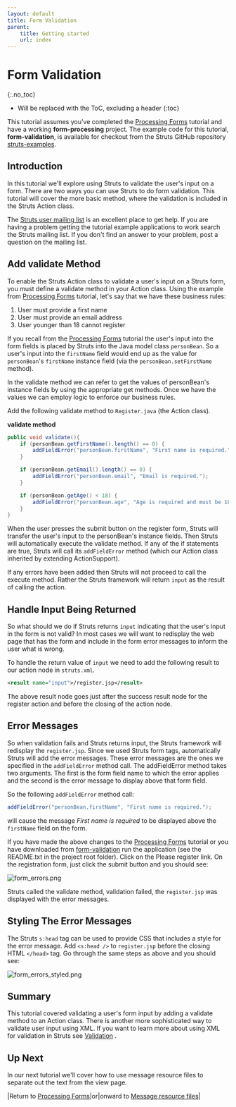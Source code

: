 ```yaml
---
layout: default
title: Form Validation
parent:
    title: Getting started
    url: index
---
```


# Form Validation
{:.no_toc}

* Will be replaced with the ToC, excluding a header
{:toc}

This tutorial assumes you've completed the [Processing Forms](processing-forms) tutorial and have a working 
**form-processing** project. The example code for this tutorial, **form-validation**, is available for checkout from 
the Struts GitHub repository [struts-examples](https://github.com/apache/struts-examples).

## Introduction

In this tutorial we'll explore using Struts to validate the user's input on a form. There are two ways you can use Struts 
to do form validation. This tutorial will cover the more basic method, where the validation is included in the Struts Action class.

The [Struts user mailing list](http://struts.apache.org/mail) is an excellent place to get help. If you are having 
a problem getting the tutorial example applications to work search the Struts mailing list. If you don't find an answer 
to your problem, post a question on the mailing list.

## Add validate Method

To enable the Struts Action class to validate a user's input on a Struts form, you must define a validate method 
in your Action class. Using the example from [Processing Forms](processing-forms) tutorial, let's say that we have 
these business rules:

1. User must provide a first name
2. User must provide an email address
3. User younger than 18 cannot register

If you recall from the [Processing Forms](processing-forms) tutorial the user's input into the form fields is placed 
by Struts into the Java model class `personBean`. So a user's input into the `firstName` field would end up as the value 
for `personBean`'s `firstName` instance field (via the `personBean.setFirstName` method).

In the validate method we can refer to get the values of personBean's instance fields by using the appropriate get methods. 
Once we have the values we can employ logic to enforce our business rules.

Add the following validate method to `Register.java` (the Action class).

**validate method**

```java
public void validate(){
    if (personBean.getFirstName().length() == 0) {
        addFieldError("personBean.firstName", "First name is required.");
    }

    if (personBean.getEmail().length() == 0) {
        addFieldError("personBean.email", "Email is required.");
    }

    if (personBean.getAge() < 18) {
        addFieldError("personBean.age", "Age is required and must be 18 or older");
    }
}
```

When the user presses the submit button on the register form, Struts will transfer the user's input to the personBean's 
instance fields. Then Struts will automatically execute the validate method. If any of the if statements are true, 
Struts will call its `addFieldError` method (which our Action class inherited by extending ActionSupport).

If any errors have been added then Struts will not proceed to call the execute method. Rather the Struts framework 
will return `input` as the result of calling the action.

## Handle Input Being Returned

So what should we do if Struts returns `input` indicating that the user's input in the form is not valid? In most cases 
we will want to redisplay the web page that has the form and include in the form error messages to inform the user what is wrong.

To handle the return value of `input` we need to add the following result to our action node in `struts.xml`.

```xml
<result name="input">/register.jsp</result>
```

The above result node goes just after the success result node for the register action and before the closing of the action node.

## Error Messages

So when validation fails and Struts returns input, the Struts framework will redisplay the `register.jsp`. Since we 
used Struts form tags, automatically Struts will add the error messages. These error messages are the ones we specified 
in the `addFieldError` method call. The addFieldError method takes two arguments. The first is the form field name to which 
the error applies and the second is the error message to display above that form field.

So the following `addFieldError` method call:

```java
addFieldError("personBean.firstName", "First name is required.");
```

will cause the message _First name is required_ to be displayed above the `firstName` field on the form.

If you have made the above changes to the [Processing Forms](processing-forms) tutorial or you have downloaded 
from [form-validation](https://github.com/apache/struts-examples/tree/main/form-validation) 
run the application (see the README.txt in the project root folder). Click on the Please register link. On the registration 
form, just click the submit button and you should see:

![form_errors.png](attachments/att14975003_form_errors.png)

Struts called the validate method, validation failed, the `register.jsp` was displayed with the error messages.

## Styling The Error Messages

The Struts `s:head` tag can be used to provide CSS that includes a style for the error message. Add `<s:head />` 
to `register.jsp` before the closing HTML `</head>` tag. Go through the same steps as above and you should see:

![form_errors_styled.png](attachments/att14975001_form_errors_styled.png)

## Summary

This tutorial covered validating a user's form input by adding a validate method to an Action class. There is another 
more sophisticated way to validate user input using XML. If you want to learn more about using XML for validation 
in Struts see [Validation](../core-developers/validation) .

## Up Next

In our next tutorial we'll cover how to use message resource files to separate out the text from the view page.

|Return to [Processing Forms](processing-forms)|or|onward to [Message resource files](message-resource-files)|
